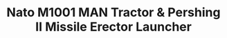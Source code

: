 ---
layout: product
title: "Nato M1001 MAN Tractor & Pershing Ⅱ Missile Erector Launcher"
price: "3700" 
desc: "Maketa"
img_path: "/assets/img/UA72084.webp"
brand: "N/A"
available: false
special_offer: false
new: false
soon: false
cat: "010000"
subcat: "013300"
subsubcat: "0N/A"
sifra: "UA72084"
popular: false
spec: false
---